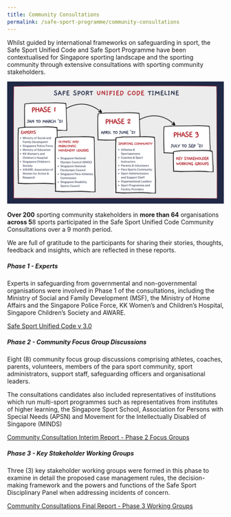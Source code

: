```yaml
---
title: Community Consultations
permalink: /safe-sport-programme/community-consultations
---
```

Whilst guided by international frameworks on safeguarding in sport, the Safe Sport Unified Code and Safe Sport Programme have been contextualised for Singapore sporting landscape and the sporting community through extensive consultations with sporting community stakeholders. 


![Alt text for image on Isomer site](/images/SSUC%20Timeline.png)


**Over 200** sporting community stakeholders in **more than 64** organisations **across 5**8 sports participated in the Safe Sport Unified Code Community Consultations over a 9 month period.

We are full of gratitude to the participants for sharing their stories, thoughts, feedback and insights, which are reflected in these reports.





#####  Phase 1 - Experts

Experts in safeguarding from governmental and non-governmental organisations were involved in Phase 1 of the consultations, including the Ministry of Social and Family Development (MSF), the Ministry of Home Affairs and the Singapore Police Force, KK Women’s and Children’s Hospital, Singapore Children’s Society and AWARE.

[Safe Sport Unified Code v 3.0](/files/community-consultations/Safe%20Sport%20Unified%20Code.pdf)

##### Phase 2 -  Community Focus Group Discussions

Eight (8) community focus group discussions comprising athletes, coaches, parents, volunteers, members of the para sport community, sport administrators, support staff, safeguarding officers and organisational leaders. 

The consultations candidates also included representatives of institutions which run multi-sport programmes such as representatives from institutes of higher learning, the Singapore Sport School, Association for Persons with Special Needs (APSN) and Movement for the Intellectually Disabled of Singapore (MINDS) 

[Community Consultation Interim Report - Phase 2 Focus Groups](/files/community-consultations/Community%20Consultation%20Interim%20Report.pdf)

##### Phase 3 - Key Stakeholder Working Groups

Three (3) key stakeholder working groups were formed in this  phase to examine in detail the proposed case management rules, the decision-making framework and the powers and functions of the Safe Sport Disciplinary Panel when addressing incidents of concern. 

[Community Consultations Final Report - Phase 3 Working Groups](/files/community-consultations/Phase%203%20Safe%20Sport%20Unified%20Code%20Consultations%20Final%20Report.pdf)